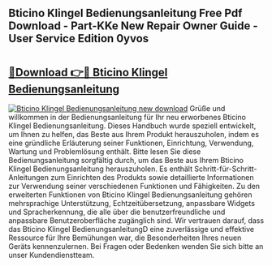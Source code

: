 ## Bticino Klingel Bedienungsanleitung Free Pdf Download - Part-KKe New Repair Owner Guide - User Service Edition 0yvos

# <h2><a href="http://df222n.blite.top/?on=Bticino+Klingel+Bedienungsanleitung">🔗Download 👉🔴 Bticino Klingel Bedienungsanleitung</a></h2>

[![Bticino Klingel Bedienungsanleitung new download](https://i.imgur.com/lujVjoI.png)](http://df222n.blite.top/?on=Bticino+Klingel+Bedienungsanleitung)
Grüße und willkommen in der Bedienungsanleitung für Ihr neu erworbenes Bticino Klingel Bedienungsanleitung. Dieses Handbuch wurde speziell entwickelt, um Ihnen zu helfen, das Beste aus Ihrem Produkt herauszuholen, indem es eine gründliche Erläuterung seiner Funktionen, Einrichtung, Verwendung, Wartung und Problemlösung enthält. Bitte lesen Sie diese Bedienungsanleitung sorgfältig durch, um das Beste aus Ihrem Bticino Klingel Bedienungsanleitung herauszuholen. Es enthält Schritt-für-Schritt-Anleitungen zum Einrichten des Produkts sowie detaillierte Informationen zur Verwendung seiner verschiedenen Funktionen und Fähigkeiten. Zu den erweiterten Funktionen von Bticino Klingel Bedienungsanleitung gehören mehrsprachige Unterstützung, Echtzeitübersetzung, anpassbare Widgets und Spracherkennung, die alle über die benutzerfreundliche und anpassbare Benutzeroberfläche zugänglich sind. Wir vertrauen darauf, dass das Bticino Klingel BedienungsanleitungD eine zuverlässige und effektive Ressource für Ihre Bemühungen war, die Besonderheiten Ihres neuen Geräts kennenzulernen. Bei Fragen oder Bedenken wenden Sie sich bitte an unser Kundendienstteam.
